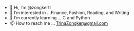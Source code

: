 - 👋 Hi, I’m @zongkertl
- 👀 I’m interested in ...Finance, Fashion, Reading, and Writing
- 🌱 I’m currently learning ... C and Python
- 📫 How to reach me ... TrinaZongker@gmail.com

<!---
zongkertl/zongkertl is a ✨ special ✨ repository because its `README.md` (this file) appears on your GitHub profile.
You can click the Preview link to take a look at your changes.
--->
